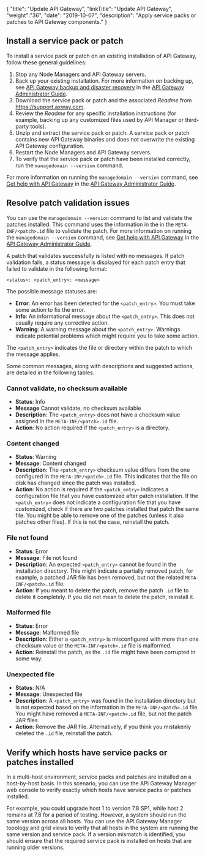 {
"title": "Update API Gateway",
"linkTitle": "Update API Gateway",
"weight":"36",
"date": "2019-10-07",
"description": "Apply service packs or patches to API Gateway components."
}

## Install a service pack or patch

To install a service pack or patch on an existing installation of API Gateway, follow these general guidelines:

1. Stop any Node Managers and API Gateway servers.
2. Back up your existing installation. For more information on backing up, see [API Gateway backup and disaster recovery](/csh?context=101&product=prod-api-gateway-77) in the [API Gateway Administrator Guide](/bundle/APIGateway_77_AdministratorGuide_allOS_en_HTML5/).
3. Download the service pack or patch and the associated *Readme* from <https://support.axway.com>.
4. Review the *Readme* for any specific installation instructions (for example, backing up any customized files used by API Manager or third-party tools).
5. Unzip and extract the service pack or patch. A service pack or patch contains new API Gateway binaries and does not overwrite the existing API Gateway configuration.
6. Restart the Node Managers and API Gateway servers.
7. To verify that the service pack or patch have been installed correctly, run the `managedomain --version` command.

For more information on running the `managedomain --version` command, see [Get help with API Gateway](/csh?context=103&product=prod-api-gateway-77) in the [API Gateway Administrator Guide](/bundle/APIGateway_77_AdministratorGuide_allOS_en_HTML5/).

## Resolve patch validation issues

You can use the `managedomain --version` command to list and validate the patches installed. This command uses the information in the in the `META-INF/<patch>.id` file to validate the patch. For more information on running the `managedomain --version` command, see [Get help with API Gateway](/csh?context=103&product=prod-api-gateway-77) in the [API Gateway Administrator Guide](/bundle/APIGateway_77_AdministratorGuide_allOS_en_HTML5/).

A patch that validates successfully is listed with no messages. If patch validation fails, a status message is displayed for each patch entry that failed to validate in the following format:

```
<status>: <patch_entry>: <message>
```

The possible message statuses are:

* **Error**: An error has been detected for the `<patch_entry>`. You must take some action to fix the error.
* **Info**: An informational message about the `<patch_entry>`. This does not usually require any corrective action.
* **Warning**: A warning message about the `<patch_entry>`. Warnings indicate potential problems which might require you to take some action.

The `<patch_entry>` indicates the file or directory within the patch to which the message applies.

Some common messages, along with descriptions and suggested actions, are detailed in the following tables.

### Cannot validate, no checksum available

* **Status**: Info
* **Message** Cannot validate, no checksum available
* **Description**: The `<patch_entry>` does not have a checksum value assigned in the `META-INF/<patch>.id` file.
* **Action**: No action required if the `<patch_entry>` is a directory.

### Content changed

* **Status**: Warning
* **Message**: Content changed
* **Description**: The `<patch_entry>` checksum value differs from the one configured in the `META-INF/<patch>.id` file. This indicates that the file on disk has changed since the patch was installed.
* **Action**: No action is required if the `<patch_entry>` indicates a configuration file that you have customized after patch installation.
If the `<patch_entry>` does not indicate a configuration file that you have customized, check if there are two patches installed that patch the same file. You might be able to remove one of the patches (unless it also patches other files). If this is not the case, reinstall the patch.

### File not found

* **Status**: Error
* **Message**: File not found
* **Description**: An expected `<patch_entry>` cannot be found in the installation directory. This might indicate a partially removed patch, for example, a patched JAR file has been removed, but not the related `META-INF/<patch>.id` file.
* **Action**: If you meant to delete the patch, remove the patch `.id` file to delete it completely. If you did not mean to delete the patch, reinstall it.

### Malformed file

* **Status**: Error
* **Message**: Malformed file
* **Description**: Either a `<patch_entry>` is misconfigured with more than one checksum value or the `META-INF/<patch>.id` file is malformed.
* **Action**: Reinstall the patch, as the `.id` file might have been corrupted in some way.

### Unexpected file

* **Status**: N/A
* **Message**: Unexpected file
* **Description**: A `<patch_entry>` was found in the installation directory but is not expected based on the information in the `META-INF/<patch>.id` file. You might have removed a `META-INF/<patch>.id` file, but not the patch JAR files.
* **Action**: Remove the JAR file. Alternatively, if you think you mistakenly deleted the `.id` file, reinstall the patch.

## Verify which hosts have service packs or patches installed

In a multi-host environment, service packs and patches are installed on a host-by-host basis. In this scenario, you can use the API Gateway Manager web console to verify exactly which hosts have service packs or patches installed.

For example, you could upgrade host 1 to version 7.8 SP1, while host 2 remains at 7.8 for a period of testing. However, a system should run the same version across all hosts. You can use the API Gateway Manager topology and grid views to verify that all hosts in the system are running the same version and service pack. If a version mismatch is identified, you should ensure that the required service pack is installed on hosts that are running older versions.
